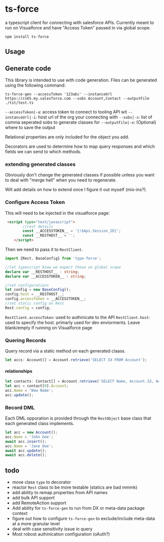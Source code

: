 # ts-force

a typescript client for connecting with salesforce APIs.  Currently meant to run on Visualforce and have "Access Token" passed in via global scope.

`npm install ts-force`

## Usage

## Generate code

This library is intended to use with code generation.  Files can be generated using the following command:

`ts-force-gen --accessToken '123abc' --instanceUrl https://cs65.my.salesforce.com --sobs Account,Contact --outputFile ./tst/test.ts`

`--accessToken|-a`: access token to connect to tooling API wit
`--instanceUrl|-i`: host url of the org your connecting with
`--sobs|-s`: list of comma seperated sobs to generate classes for
`--outputFile|-o`: (Optional) where to save the output

Relational properties are only included for the object you add.

Decorators are used to determine how to map query responses and which fields we can send to which methods.

### extending generated classes

Obviously don't change the generated classes if possible unless you want to deal with "merge hell" when you need to regenerate.

Will add details on how to extend once I figure it out myself (mix-ins?).

### Configure Access Token

This will need to be injected in the visualforce page:

```html
 <script type="text/javascript">
        //rest details
        const __ACCESSTOKEN__ = '{!$Api.Session_ID}';
        const __RESTHOST__ = '';
    </script>
```

Then we need to pass it to `RestClient`.

```typescript
import {Rest, BaseConfig} from 'type-force';

//let typescript know we expect these on global scope
declare var __RESTHOST__ : string;
declare var __ACCESSTOKEN__ : string;

//set configurations
let config = new BaseConfig();
config.host = __RESTHOST__;
config.accessToken = __ACCESSTOKEN__;
//set static config on Rest
Rest.config = config;
```

`RestClient.accessToken`: used to authinicate to the API
`RestClient.host`: used to specify the host.  primarly used for dev enviorments. Leave blank/empty if running on Visualforce page

### Quering Records

Query record via a static method on each generated claass.

```typescript
let accs: Account[] = Account.retrieve('SELECT Id FROM Account');
```

#### relationships

```typescript
let contacts: Contact[] = Account.retrieve('SELECT Name, Account.Id, Account.Name FROM Contact LIMIT 1');
let acc = contact[0].Account;
acc.Name = 'New Name';
acc.update();
```

### Record DML

Each DML opporation is provided through the `RestObject` base class that each generated class implements.

```typescript
let acc = new Account();
acc.Name = 'John Doe';
await acc.insert();
acc.Name = 'Jane Doe';
await acc.update();
await acc.delete();
```

## todo

- move class `type` to decorator
- reactor `Rest` class to be more testable (statics are bad mmmk)
- add ability to remap properties from API names
- add bulk API support
- add RemoteAction support
- Add ability for `ts-force-gen` to run from DX or meta-data package context
- figure out how to configure `ts-force-gen` to exclude/include meta-data at a more granular level
- deal with case sensitivity issue in query
- Most robost authinication configuration (oAuth?)